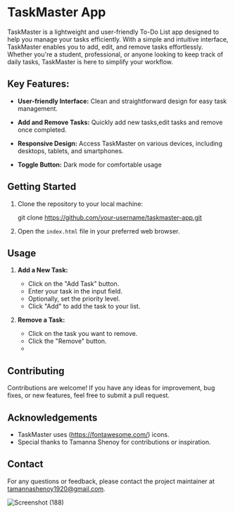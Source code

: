 # TaskMaster App

TaskMaster is a lightweight and user-friendly To-Do List app designed to help you manage your tasks efficiently. 
With a simple and intuitive interface, TaskMaster enables you to add, edit, and remove tasks effortlessly.
Whether you're a student, professional, or anyone looking to keep track of daily tasks, TaskMaster is here to simplify your workflow.

## Key Features:

- **User-friendly Interface:** Clean and straightforward design for easy task management.
  
- **Add and Remove Tasks:** Quickly add new tasks,edit tasks and remove  once completed.

- **Responsive Design:** Access TaskMaster on various devices, including desktops, tablets, and smartphones.

- **Toggle Button:** Dark mode for comfortable usage

## Getting Started

1. Clone the repository to your local machine:

   git clone https://github.com/your-username/taskmaster-app.git

2. Open the `index.html` file in your preferred web browser.

## Usage

1. **Add a New Task:**
   - Click on the "Add Task" button.
   - Enter your task in the input field.
   - Optionally, set the priority level.
   - Click "Add" to add the task to your list.

2. **Remove a Task:**
   - Click on the task you want to remove.
   - Click the "Remove" button.
   - 

## Contributing

Contributions are welcome! If you have any ideas for improvement, bug fixes, or new features, feel free to submit a pull request. 

## Acknowledgements

- TaskMaster uses (https://fontawesome.com/) icons.
- Special thanks to Tamanna Shenoy for contributions or inspiration.

## Contact

For any questions or feedback, please contact the project maintainer at tamannashenoy1920@gmail.com.

![Screenshot (188)](https://github.com/tamzzay/taskmaster/assets/130298353/87490eaa-7290-40ac-9a68-28c913c6bf6e)



